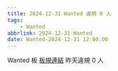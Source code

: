 ```yaml
---
title: 2024-12-31-Wanted 違規 0 人
tags:
    - Wanted
abbrlink: 2024-12-31-Wanted
date: Wanted-2024-12-31 12:00:00
---
```

Wanted 板 [板規連結](https://www.ptt.cc/bbs/Wanted/M.1608829773.A.D3B.html)
昨天違規 0 人
